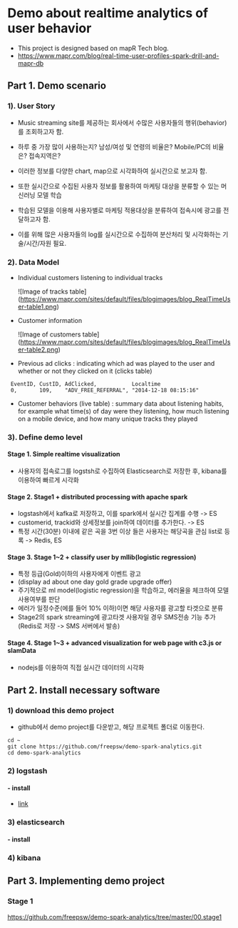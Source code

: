 # Demo about realtime analytics of user behavior
- This project is designed based on mapR Tech blog.
- https://www.mapr.com/blog/real-time-user-profiles-spark-drill-and-mapr-db


## Part 1. Demo scenario
### 1). User Story
- Music streaming site를 제공하는 회사에서 수많은 사용자들의 행위(behavior)를 조회하고자 함.
- 하루 중 가장 많이 사용하는지? 남성/여성 및 연령의 비율은? Mobile/PC의 비율은? 접속지역은?
- 이러한 정보를 다양한 chart, map으로 시각화하여 실시간으로 보고자 함.


- 또한 실시간으로 수집된 사용자 정보를 활용하여 마케팅 대상을 분류할 수 있는 머신러닝 모델 학습
- 학습된 모델을 이용해 사용자별로 마케팅 적용대상을 분류하여 접속시에 광고를 전달하고자 함.
- 이를 위해 많은 사용자들의 log를 실시간으로 수집하여 분산처리 및 시각화하는 기술/시간/자원 필요.

### 2). Data Model
- Individual customers listening to individual tracks

   ![Image of tracks table] (https://www.mapr.com/sites/default/files/blogimages/blog_RealTimeUser-table1.png)

- Customer information

   ![Image of customers table] (https://www.mapr.com/sites/default/files/blogimages/blog_RealTimeUser-table2.png)

- Previous ad clicks : indicating which ad was played to the user and whether or not they clicked on it (clicks table)

```
 EventID, CustID, AdClicked,           Localtime
 0,       109,    "ADV_FREE_REFERRAL", "2014-12-18 08:15:16"
```

- Customer behaviors (live table) : summary data about listening habits, for example what time(s) of day were they listening, how much listening on a mobile device, and how many unique tracks they played

### 3). Define demo level
#### Stage 1. Simple realtime visualization
- 사용자의 접속로그를 logstsh로 수집하여 Elasticsearch로 저장한 후, kibana를 이용하여 빠르게 시각화


#### Stage 2. Stage1 + distributed processing with apache spark
- logstash에서  kafka로 저장하고, 이를 spark에서 실시간 집계를 수행 -> ES
- customerid, trackid와 상세정보를 join하여 데이터를 추가한다. -> ES
- 특정 시간(30분) 이내에 같은 곡을 3번 이상 들은 사용자는 해당곡을 관심 list로 등록 -> Redis, ES


#### Stage 3. Stage 1~2 + classify user by mllib(logistic regression)
- 특정 등급(Gold)이하의 사용자에게 이벤트 광고
- (display ad about one day gold grade upgrade offer)
- 주기적으로 ml model(logistic regression)을 학습하고, 에러율을 체크하여 모델 사용여부를 판단
- 에러가 일정수준(에를 들어 10% 이하)이면 해당 사용자를 광고할 타겟으로 분류
- Stage2의 spark streaming에 광고타겟 사용자일 경우 SMS전송 기능 추가 (Redis로 저장 -> SMS 서버에서 발송)


#### Stage 4. Stage 1~3 + advanced visualization for web page with c3.js or slamData
- nodejs를 이용하여 직접 실시간 데이터의 시각화


## Part 2. Install necessary software 

### 1) download this demo project
- github에서 demo project를 다운받고, 해당 프로젝트 폴더로 이동한다.
```
cd ~
git clone https://github.com/freepsw/demo-spark-analytics.git
cd demo-spark-analytics
```

### 2) logstash
#### - install
 - [link](https://github.com/freepsw/demo-spark-analytics/tree/master/01.logstash)

### 3) elasticsearch
#### - install

### 4) kibana



## Part 3. Implementing demo project 
### Stage 1
https://github.com/freepsw/demo-spark-analytics/tree/master/00.stage1




